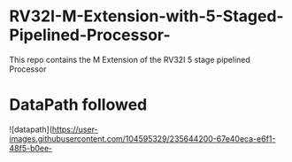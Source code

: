 # RV32I-M-Extension-with-5-Staged-Pipelined-Processor-
This repo contains the M Extension of the RV32I 5 stage pipelined Processor 

# **DataPath followed**

![datapath](https://user-images.githubusercontent.com/104595329/235644200-67e40eca-e6f1-48f5-b0ee-
